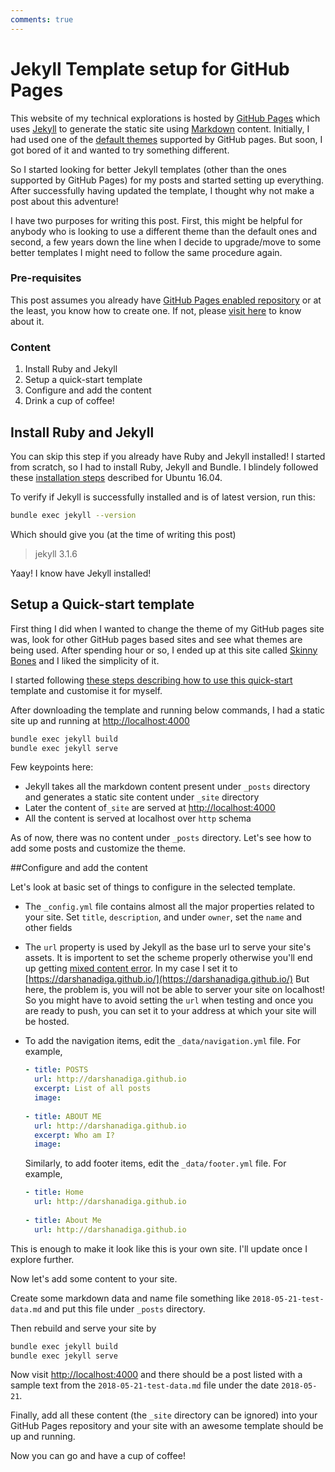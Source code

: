 ```yaml
---
comments: true
---
```

# Jekyll Template setup for GitHub Pages

This website of my technical explorations is hosted by [GitHub Pages](https://pages.github.com) which uses [Jekyll](https://jekyllrb.com/) to generate the static site using [Markdown](https://en.wikipedia.org/wiki/Markdown) content. Initially, I had used one of the [default themes](https://pages.github.com/themes/) supported by GitHub pages. But soon, I got bored of it and wanted to try something different.

So I started looking for better Jekyll templates (other than the ones supported by GitHub Pages) for my posts and started setting up everything. After successfully having updated the template, I thought why not make a post about this adventure! 

I have two purposes for writing this post. First, this might be helpful for anybody who is looking to use a different theme than the default ones and second, a few years down the line when I decide to upgrade/move to some better templates I might need to follow the same procedure again. 

### Pre-requisites

This post assumes you already have [GitHub Pages enabled repository](https://pages.github.com) or at the least, you know how to create one. If not, please [visit here](https://help.github.com/articles/configuring-a-publishing-source-for-github-pages/) to know about it.

### Content

1. Install Ruby and Jekyll
2. Setup a quick-start template
3. Configure and add the content
4. Drink a cup of coffee!

## Install Ruby and Jekyll

You can skip this step if you already have Ruby and Jekyll installed! I started from scratch, so I had to install Ruby, Jekyll and Bundle. I blindely followed these [installation steps](https://jekyllrb.com/docs/installation/#ubuntu) described for Ubuntu 16.04.

To verify if Jekyll is successfully installed and is of latest version, run this:

```bash
bundle exec jekyll --version
```

Which should give you (at the time of writing this post)

> jekyll 3.1.6

Yaay! I know have Jekyll installed!

## Setup a Quick-start template

First thing I did when I wanted to change the theme of my GitHub pages site was, look for other GitHub pages based sites and see what themes are being used. After spending hour or so, I ended up at this site called [Skinny Bones](https://mmistakes.github.io/skinny-bones-jekyll/) and I liked the simplicity of it.

I started following [these steps describing how to use this quick-start](https://mmistakes.github.io/skinny-bones-jekyll/getting-started/) template and customise it for myself.

After downloading the template and running below commands, I had a static site up and running at [http://localhost:4000](http://localhost:4000)

```bash
bundle exec jekyll build
bundle exec jekyll serve
```

Few keypoints here:

- Jekyll takes all the markdown content present under `_posts` directory and generates a static site content under `_site` directory
- Later the content of`_site` are served at [http://localhost:4000](http://localhost:4000)
- All the content is served at localhost over `http` schema

As of now, there was no content under `_posts` directory. Let's see how to add some posts and customize the theme.

##Configure and add the content

Let's look at basic set of things to configure in the selected template.

- The `_config.yml` file contains almost all the major properties related to your site. Set `title`, `description`,  and under `owner`, set the `name` and other fields

- The `url` property is used by Jekyll as the base url to serve your site's assets. It is importent to set the scheme properly otherwise you'll end up getting [mixed content error](https://developers.google.com/web/fundamentals/security/prevent-mixed-content/what-is-mixed-content). In my case I set it to [https://darshanadiga.github.io/](https://darshanadiga.github.io/) But here, the problem is, you will not be able to server your site on localhost! So you might have to avoid setting the `url` when testing and once you are ready to push, you can set it to your address at which your site will be hosted.

- To add the navigation items, edit the `_data/navigation.yml` file. For example,

  ```yaml
  - title: POSTS  
    url: http://darshanadiga.github.io  
    excerpt: List of all posts  
    image:  
    
  - title: ABOUT ME  
    url: http://darshanadiga.github.io  
    excerpt: Who am I?  
    image:  
  ```

   Similarly, to add footer items, edit the `_data/footer.yml` file. For example,

  ```yaml
  - title: Home  
    url: http://darshanadiga.github.io  
    
  - title: About Me  
    url: http://darshanadiga.github.io  
  ```

This is enough to make it look like this is your own site. I'll update once I explore further.



Now let's add some content to your site.

Create some markdown data and name file something like `2018-05-21-test-data.md` and put this file under `_posts` directory.

Then rebuild and serve your site by

```bash
bundle exec jekyll build
bundle exec jekyll serve
```

Now visit [http://localhost:4000](http://localhost:4000) and there should be a post listed with a sample text from the `2018-05-21-test-data.md` file under the date `2018-05-21`.

Finally, add all these content (the `_site` directory can be ignored) into your GitHub Pages repository and your site with an awesome template should be up and running. 



Now you can go and have a cup of coffee!

